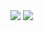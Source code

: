 <img src="https://gitee.com/cpu_code/picture_bed/raw/master/20201101223849.png"/>

<img src="https://gitee.com/cpu_code/picture_bed/raw/master/20201101223958.png"/>